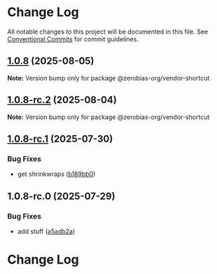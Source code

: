 # Change Log

All notable changes to this project will be documented in this file.
See [Conventional Commits](https://conventionalcommits.org) for commit guidelines.

## [1.0.8](https://github.com/zerobias-org/vendor/compare/@zerobias-org/vendor-shortcut@1.0.8-rc.2...@zerobias-org/vendor-shortcut@1.0.8) (2025-08-05)

**Note:** Version bump only for package @zerobias-org/vendor-shortcut





## [1.0.8-rc.2](https://github.com/zerobias-org/vendor/compare/@zerobias-org/vendor-shortcut@1.0.8-rc.1...@zerobias-org/vendor-shortcut@1.0.8-rc.2) (2025-08-04)

**Note:** Version bump only for package @zerobias-org/vendor-shortcut





## [1.0.8-rc.1](https://github.com/zerobias-org/vendor/compare/@zerobias-org/vendor-shortcut@1.0.8-rc.0...@zerobias-org/vendor-shortcut@1.0.8-rc.1) (2025-07-30)


### Bug Fixes

* get shrinkwraps ([b189bb0](https://github.com/zerobias-org/vendor/commit/b189bb0cf53ad66427530ccc0eab7824527942d3))





## 1.0.8-rc.0 (2025-07-29)


### Bug Fixes

* add stuff ([a5adb2a](https://github.com/zerobias-org/vendor/commit/a5adb2aecd0670c42e9077affecb6a047bf30fc6))





# Change Log
